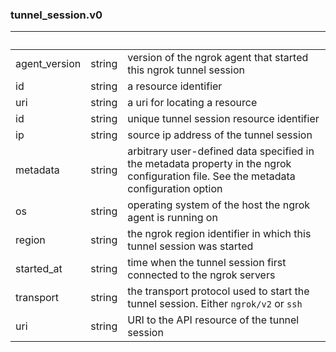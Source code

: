 
### tunnel_session.v0

| &nbsp; | &nbsp; | &nbsp; |
|---|---|---|
| agent_version | string | version of the ngrok agent that started this ngrok tunnel session |
| id | string | a resource identifier |
| uri | string | a uri for locating a resource |
| id | string | unique tunnel session resource identifier |
| ip | string | source ip address of the tunnel session |
| metadata | string | arbitrary user-defined data specified in the metadata property in the ngrok configuration file. See the metadata configuration option |
| os | string | operating system of the host the ngrok agent is running on |
| region | string | the ngrok region identifier in which this tunnel session was started |
| started_at | string | time when the tunnel session first connected to the ngrok servers |
| transport | string | the transport protocol used to start the tunnel session. Either `ngrok/v2` or `ssh` |
| uri | string | URI to the API resource of the tunnel session |